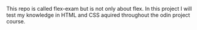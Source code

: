 This repo is called flex-exam but is not only about flex. In this project I will test my knowledge in HTML and CSS aquired throughout the odin project course.